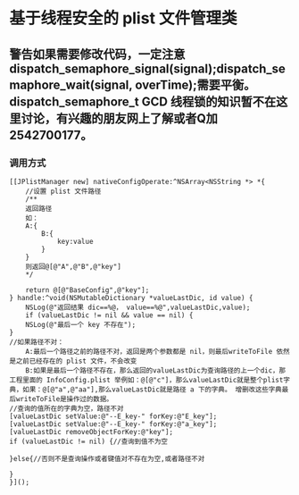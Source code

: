 # 基于线程安全的 plist 文件管理类
## 警告如果需要修改代码，一定注意dispatch_semaphore_signal(signal);dispatch_semaphore_wait(signal, overTime);需要平衡。dispatch_semaphore_t GCD 线程锁的知识暂不在这里讨论，有兴趣的朋友网上了解或者Q加2542700177。

### 调用方式
    [[JPlistManager new] nativeConfigOperate:^NSArray<NSString *> *{
        //设置 plist 文件路径
        /**
        返回路径
        如：
        A:{
            B:{
                key:value
            }
        }
        则返回@[@"A",@"B",@"key"]
        */
        
        return @[@"BaseConfig",@"key"];
    } handle:^void(NSMutableDictionary *valueLastDic, id value) {
        NSLog(@"返回结果 dic==%@， value==%@",valueLastDic,value);
        if (valueLastDic != nil && value == nil) {
        NSLog(@"最后一个 key 不存在");
    }
    //如果路径不对：
        A:最后一个路径之前的路径不对，返回是两个参数都是 nil，则最后writeToFile 依然是之前已经存在的 plist 文件，不会改变
        B:如果是最后一个路径不存在，那么返回的valueLastDic为查询路径的上一个dic，那工程里面的 InfoConfig.plist 举例如：@[@"c"]，那么valueLastDic就是整个plist字典，如果：@[@"a",@"aa"],那么valueLastDic就是路径 a 下的字典。 增删改这些字典最后writeToFile是操作过的数据。
    //查询的值所在的字典为空，路径不对
    [valueLastDic setValue:@"--E_key-" forKey:@"E_key"];
    [valueLastDic setValue:@"--E_key-" forKey:@"a_key"];
    [valueLastDic removeObjectForKey:@"key"];
    if (valueLastDic != nil) {//查询到值不为空

    }else{//否则不是查询操作或者键值对不存在为空,或者路径不对

    }
    }]();

    
